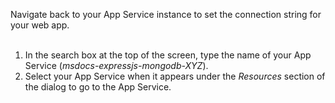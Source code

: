 Navigate back to your App Service instance to set the connection string for your web app.<br>
<br>
1. In the search box at the top of the screen, type the name of your App Service (*msdocs-expressjs-mongodb-XYZ*).
1. Select your App Service when it appears under the *Resources* section of the dialog to go to the App Service.